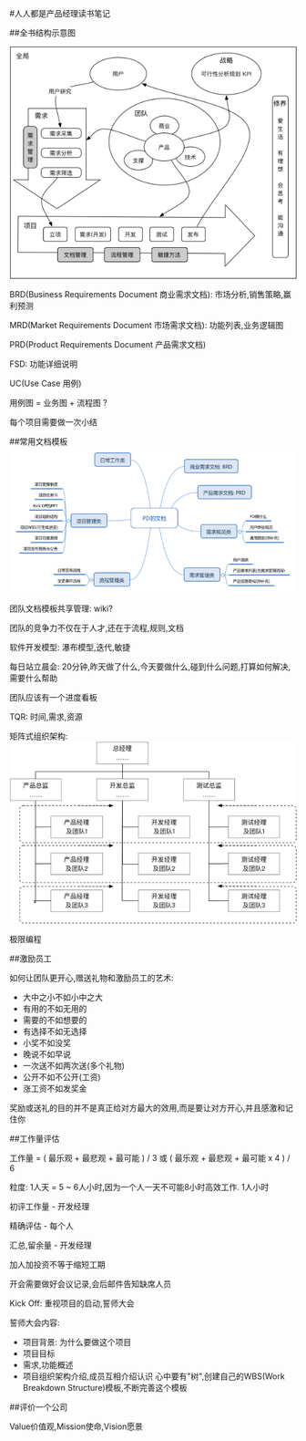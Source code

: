 #人人都是产品经理读书笔记

##全书结构示意图

![图片1][img1]

BRD(Business Requirements Document 商业需求文档): 市场分析,销售策略,赢利预测

MRD(Market Requirements Document 市场需求文档): 功能列表,业务逻辑图

PRD(Product Requirements Document 产品需求文档)

FSD: 功能详细说明

UC(Use Case 用例)

用例图 = 业务图 + 流程图 ?

每个项目需要做一次小结

##常用文档模板
![图片2][img2]

团队文档模板共享管理: wiki?

团队的竞争力不仅在于人才,还在于流程,规则,文档

软件开发模型: 瀑布模型,迭代,敏捷

每日站立晨会: 20分钟,昨天做了什么,今天要做什么,碰到什么问题,打算如何解决,需要什么帮助

团队应该有一个进度看板

TQR: 时间,需求,资源

矩阵式组织架构: 
![图片3][img3]

极限编程

##激励员工

如何让团队更开心,赠送礼物和激励员工的艺术:
* 大中之小不如小中之大
* 有用的不如无用的
* 需要的不如想要的
* 有选择不如无选择
* 小奖不如没奖
* 晚说不如早说
* 一次送不如两次送(多个礼物)
* 公开不如不公开(工资)
* 涨工资不如发奖金

奖励或送礼的目的并不是真正给对方最大的效用,而是要让对方开心,并且感激和记住你

##工作量评估

工作量 = ( 最乐观 + 最悲观 + 最可能 ) / 3 或 ( 最乐观 + 最悲观 + 最可能 x 4 ) / 6

粒度: 1人天 = 5 ~ 6人小时,因为一个人一天不可能8小时高效工作. 1人小时

初评工作量 - 开发经理

精确评估 - 每个人

汇总,留余量 - 开发经理

加人加投资不等于缩短工期

开会需要做好会议记录,会后邮件告知缺席人员

Kick Off: 重视项目的启动,誓师大会

誓师大会内容:
* 项目背景: 为什么要做这个项目
* 项目目标
* 需求,功能概述
* 项目组织架构介绍,成员互相介绍认识
心中要有"树",创建自己的WBS(Work Breakdown Structure)模板,不断完善这个模板

##评价一个公司

Value价值观,Mission使命,Vision愿景

[img1]: https://github.com/etimechen/memo/blob/master/images/rrdscpjl1.png
[img2]: https://github.com/etimechen/memo/blob/master/images/rrdscpjl2.png
[img3]: https://github.com/etimechen/memo/blob/master/images/rrdscpjl3.png
